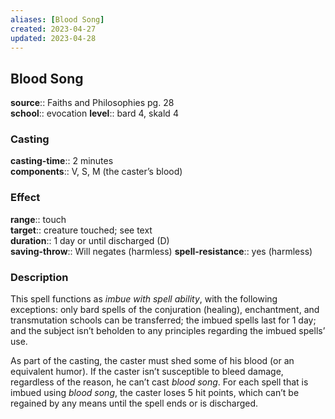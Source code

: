 ```yaml
---
aliases: [Blood Song]
created: 2023-04-27
updated: 2023-04-28
---
```


## Blood Song

**source**:: Faiths and Philosophies pg. 28  
**school**:: evocation
**level**:: bard 4, skald 4

### Casting

**casting-time**:: 2 minutes  
**components**:: V, S, M (the caster’s blood)

### Effect

**range**:: touch  
**target**:: creature touched; see text  
**duration**:: 1 day or until discharged (D)  
**saving-throw**:: Will negates (harmless)
**spell-resistance**:: yes (harmless)

### Description

This spell functions as *imbue with spell ability*, with the following exceptions: only bard spells of the conjuration (healing), enchantment, and transmutation schools can be transferred; the imbued spells last for 1 day; and the subject isn’t beholden to any principles regarding the imbued spells’ use.  
  
As part of the casting, the caster must shed some of his blood (or an equivalent humor). If the caster isn’t susceptible to bleed damage, regardless of the reason, he can’t cast *blood song*. For each spell that is imbued using *blood song*, the caster loses 5 hit points, which can’t be regained by any means until the spell ends or is discharged.
